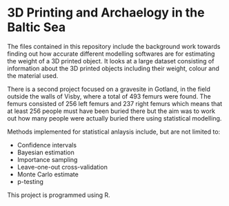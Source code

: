 # 3D Printing and Archaelogy in the Baltic Sea

The files contained in this repository include the background work towards finding out how accurate different modelling softwares are for estimating the weight of a 3D printed object. It looks at a large dataset consisting of information about the 3D printed objects including their weight, colour and the material used. 

There is a second project focused on a gravesite in Gotland, in the field outside the walls of Visby, where a total of 493 femurs were found. The femurs consisted of 256 left femurs and 237 right femurs which means that at least 256 people must have been buried there but the aim was to work out how many people were actually buried there using statistical modelling.

Methods implemented for statistical anlaysis include, but are not limited to:
- Confidence intervals
- Bayesian estimation
- Importance sampling
- Leave-one-out cross-validation
- Monte Carlo estimate
- p-testing

This project is programmed using R.
